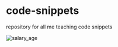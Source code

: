 # code-snippets
repository for all me teaching code snippets

![salary_age](https://user-images.githubusercontent.com/63231038/174044738-e1a3f486-6e6a-41fc-b00e-cb5de5d45677.png)
